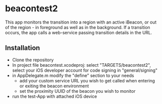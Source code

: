 # beacontest2
This app monitors the transition into a region with an active iBeacon, or out of the region - in foreground as well as in the background. If a transition occurs, the app calls a web-service passing transition details in the URL.

## Installation
* Clone the repository
* In project file beacontest.xcodeproj: select "TARGETS/beacontest2", select your iOS developer account for code signing in "general/signing"
* in AppDelegate.m modify the "define" section to your needs
	* add your custom service URL you wish to get called when entering or exiting the beacon environment
	* set the proximity UUID of the beacon you wish to monitor 
* run the test-App with attached iOS device

